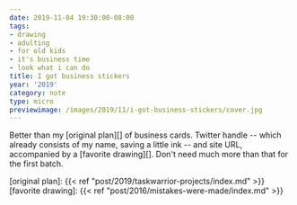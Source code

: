```yaml
---
date: 2019-11-04 19:30:00-08:00
tags:
- drawing
- adulting
- for old kids
- it's business time
- look what i can do
title: I got business stickers
year: '2019'
category: note
type: micro
previewimage: /images/2019/11/i-got-business-stickers/cover.jpg
---
```


Better than my [original plan][] of business cards. Twitter handle  -- which already consists of my name,
saving a little ink -- and site URL, accompanied by a [favorite drawing][]. Don't
need much more than that for the first batch.

[original plan]: {{< ref "post/2019/taskwarrior-projects/index.md" >}}
[favorite drawing]: {{< ref "post/2016/mistakes-were-made/index.md" >}}
